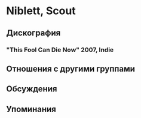 # Niblett, Scout



## Дискография

### "This Fool Can Die Now" 2007, Indie




## Отношения с другими группами


## Обсуждения


## Упоминания

